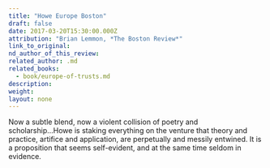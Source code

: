 ```yaml
---
title: "Howe Europe Boston"
draft: false
date: 2017-03-20T15:30:00.000Z
attribution: "Brian Lemmon, *The Boston Review*"
link_to_original:
nd_author_of_this_review:
related_author: .md
related_books:
  - book/europe-of-trusts.md
description:
weight:
layout: none
---
```

Now a subtle blend, now a violent collision of poetry and scholarship...Howe is staking everything on the venture that theory and practice, artifice and application, are perpetually and messily entwined. It is a proposition that seems self-evident, and at the same time seldom in evidence.

